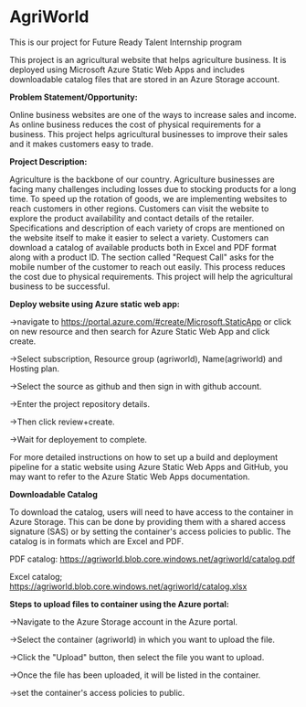 # AgriWorld
This is our project for Future Ready Talent Internship program

This project is an agricultural website that helps agriculture business. It is deployed using Microsoft Azure Static Web Apps and includes downloadable catalog files that are stored in an Azure Storage account.

**Problem Statement/Opportunity:**

Online business websites are one of the ways to increase sales and income. As online business reduces the cost of physical requirements for a business. This project helps agricultural businesses to improve their sales and it makes customers easy to trade.

**Project Description:**

Agriculture is the backbone of our country. Agriculture businesses are facing many challenges including losses due to stocking  products for a long time. To speed up the rotation of goods, we are implementing websites to reach customers in other regions. Customers can visit the website to explore the product availability and contact details of the retailer. Specifications and description of each variety of crops are mentioned on the website itself to make it easier to select a variety. Customers can download a catalog of available products both in Excel and PDF format along with a product ID. The section called "Request Call" asks for the mobile number of the customer to reach out easily. This process reduces the cost due to physical requirements. This project will help the agricultural business to be successful.

**Deploy website using Azure static web app:**

->navigate to https://portal.azure.com/#create/Microsoft.StaticApp or click on new resource and then search for Azure Static Web App and click create.

->Select subscription, Resource group (agriworld), Name(agriworld) and Hosting plan.

->Select the source as github and then sign in with github account.

->Enter the project repository details.

->Then click review+create.

->Wait for deployement to complete.


For more detailed instructions on how to set up a build and deployment pipeline for a static website using Azure Static Web Apps and GitHub, you may want to refer to the Azure Static Web Apps documentation.


**Downloadable Catalog**

To download the catalog, users will need to have access to the container in Azure Storage. This can be done by providing them with a shared access signature (SAS) or by setting the container's access policies to public. The catalog is in formats which are Excel and PDF.


PDF catalog: https://agriworld.blob.core.windows.net/agriworld/catalog.pdf

Excel catalog; https://agriworld.blob.core.windows.net/agriworld/catalog.xlsx


**Steps to upload files to container using the Azure portal:**

->Navigate to the Azure Storage account in the Azure portal.

->Select the container (agriworld) in which you want to upload the file.

->Click the "Upload" button, then select the file you want to upload.

->Once the file has been uploaded, it will be listed in the container.

->set the container's access policies to public.





